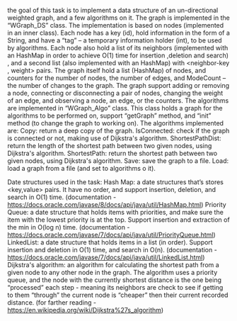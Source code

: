 the goal of this task is to implement a data structure of an un-directional weighted graph, and a few algorithms on it.
The graph is implemented in the “WGraph_DS” class.
The implementation is based on nodes (implemented in an inner class).
Each node has a key (id), hold information in the form of a String, and have a “tag” – a temporary information holder (int), to be used by algorithms.
Each node also hold a list of its neighbors (implemented with an HashMap in order to achieve O(1) time for insertion ,deletion and search) , and a second list (also implemented with an HashMap) with <neighbor-key , weight> pairs.
The graph itself hold a list (HashMap) of nodes, and counters for the number of nodes, the number of edges, and ModeCount – the number of changes to the graph.
The graph support adding or removing a node, connecting or disconnecting a pair of nodes, changing the weight of an edge, and observing a node, an edge, or the counters.
The algorithms are implemented in “WGraph_Algo” class.
This class holds a graph for the algorithms to be performed on, support “getGraph” method, and “init” method (to change the graph to working on).
The algorithms implemented are:
Copy: return a deep copy of the graph.
IsConnected: check if the graph is connected or not, making use of Dijkstra's algorithm.
ShortestPathDist: return the length of the shortest path between two given nodes, using Dijkstra's algorithm.
ShortestPath: return the shortest path between two given nodes, using Dijkstra's algorithm.
Save: save the graph to a file.
Load: load a graph from a file (and set to algorithms o it).

Date structures used in the task:
Hash Map: a date structures that’s stores <key,value> pairs. It have no order, and support insertion, deletion, and search in O(1) time. (documentation - https://docs.oracle.com/javase/8/docs/api/java/util/HashMap.html) 
Priority Queue:  a date structure that holds items with priorities, and make sure the item with the lowest priority is at the top. Support insertion and extraction of the min in O(log n) time. (documentation - https://docs.oracle.com/javase/7/docs/api/java/util/PriorityQueue.html)
LinkedList: a date structure that holds items in a list (in order). Support insertion and deletion in O(1) time, and search in O(n). (documentation - https://docs.oracle.com/javase/7/docs/api/java/util/LinkedList.html)
 Dijkstra's algorithm: an algorithm for calculating the shortest path from a given node to any other node in the graph. The algorithm uses a priority queue, and the node with the currently shortest distance is the one being “processed” each step  - meaning   its neighbors are check to see if getting to them “through” the current node is “cheaper” then their current recorded distance. (for farther reading - https://en.wikipedia.org/wiki/Dijkstra%27s_algorithm) 
